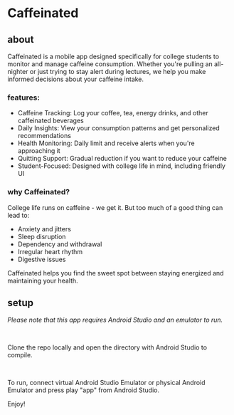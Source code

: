 # Caffeinated

## about
Caffeinated is a mobile app designed specifically for college students to monitor and manage caffeine consumption. Whether you're pulling an all-nighter or just trying to stay alert during lectures, we help you make informed decisions about your caffeine intake.

### features:
- Caffeine Tracking: Log your coffee, tea, energy drinks, and other caffeinated beverages
- Daily Insights: View your consumption patterns and get personalized recommendations
- Health Monitoring: Daily limit and receive alerts when you're approaching it
- Quitting Support: Gradual reduction if you want to reduce your caffeine 
- Student-Focused: Designed with college life in mind, including friendly UI

### why Caffeinated?
College life runs on caffeine - we get it. But too much of a good thing can lead to:

- Anxiety and jitters
- Sleep disruption
- Dependency and withdrawal
- Irregular heart rhythm
- Digestive issues

Caffeinated helps you find the sweet spot between staying energized and maintaining your health.

## setup
*Please note that this app requires Android Studio and an emulator to run.*

<br />

Clone the repo locally and open the directory with Android Studio to compile.

<br />

To run, connect virtual Android Studio Emulator or physical Android Emulator and press play "app" from Android Studio.

Enjoy!
